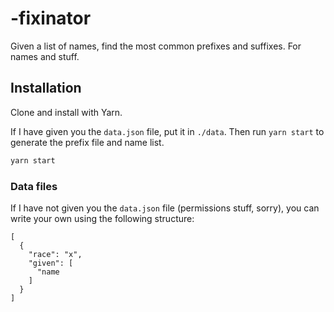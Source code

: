 # -fixinator

Given a list of names, find the most common prefixes and suffixes. For names and stuff.

## Installation

Clone and install with Yarn.

If I have given you the `data.json` file, put it in `./data`. Then run `yarn start` to
generate the prefix file and name list.

```bash
yarn start
```

### Data files

If I have not given you the `data.json` file (permissions stuff, sorry), you
can write your own using the following structure:

```
[
  {
    "race": "x",
    "given": [
      "name
    ]
  }
]
```
